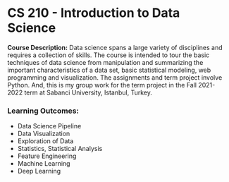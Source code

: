 # CS 210 - Introduction to Data Science

**Course Description:** Data science spans a large variety of disciplines and requires a collection of skills. The course is intended to tour the basic techniques of data science from manipulation and summarizing the important characteristics of a data set, basic statistical modeling, web programming and visualization. The assignments and term project involve Python. And, this is my group work for the term project in the Fall 2021-2022 term at Sabanci University, Istanbul, Turkey.


### Learning Outcomes:
- Data Science Pipeline
- Data Visualization
- Exploration of Data
- Statistics, Statistical Analysis
- Feature Engineering
- Machine Learning
- Deep Learning
